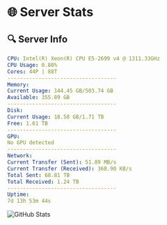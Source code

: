 # 🌐 Server Stats
## 🔍 Server Info
```yaml
CPU: Intel(R) Xeon(R) CPU E5-2699 v4 @ 1311.33GHz
CPU Usage: 0.80%
Cores: 44P | 88T
-----------------------------------
Memory:
Current Usage: 144.45 GB/503.74 GB
Available: 355.89 GB
-----------------------------------
Disk:
Current Usage: 18.58 GB/1.71 TB
Free: 1.61 TB
-----------------------------------
GPU:
No GPU detected
-----------------------------------
Network:
Current Transfer (Sent): 51.89 MB/s
Current Transfer (Received): 368.90 KB/s
Total Sent: 68.81 TB
Total Received: 1.24 TB
-----------------------------------
Uptime:
7d 13h 53m 44s
```
![GitHub Stats](https://img.shields.io/badge/Updated-2025-02-15_12:37:02-blue)